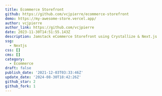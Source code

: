 ```yaml
---
title: Ecommerce Storefront
github: https://github.com/vcjpierre/ecommerce-storefront
demo: https://my-awesome-store.vercel.app/
author: vcjpierre
author_link: https://github.com/vcjpierre
date: 2023-11-30T14:51:55.143Z
description: Jamstack eCommerce Storefront using Crystallize & Next.js
ssg:
  - Nextjs
css: []
cms: []
category:
  - Ecommerce
draft: false
publish_date: '2021-12-03T03:33:46Z'
update_date: '2024-08-30T18:42:26Z'
github_star: 2
github_fork: 1
---
```

